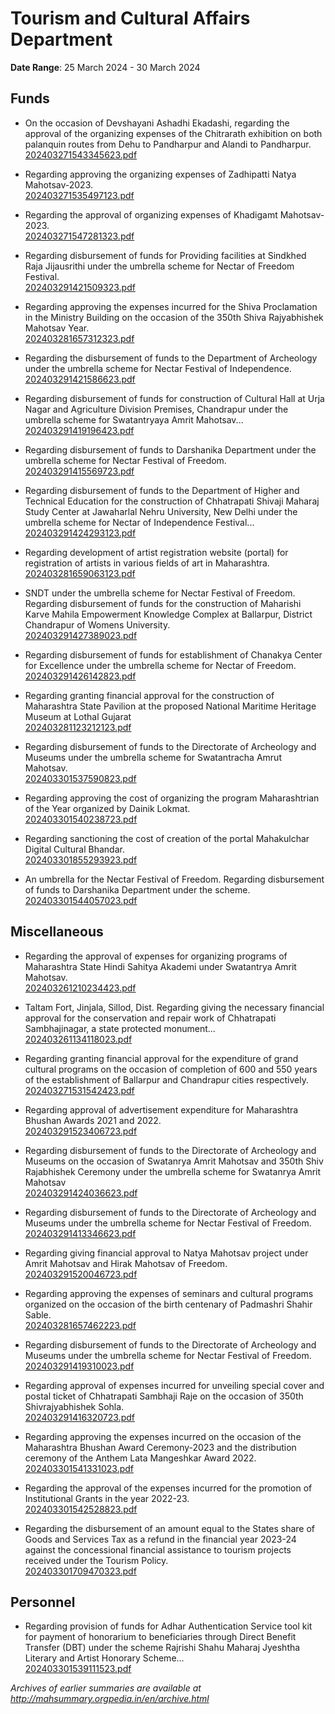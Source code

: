 # Tourism and Cultural Affairs Department

**Date Range**: 25 March 2024 - 30 March 2024


## Funds
- On the occasion of Devshayani Ashadhi Ekadashi, regarding the approval of the organizing expenses of the Chitrarath exhibition on both palanquin routes from Dehu to Pandharpur and Alandi to Pandharpur.\
  [202403271543345623.pdf](https://gr.maharashtra.gov.in/Site/Upload/Government%20Resolutions/English/202403271543345623.pdf)

- Regarding approving the organizing expenses of Zadhipatti Natya Mahotsav-2023.\
  [202403271535497123.pdf](https://gr.maharashtra.gov.in/Site/Upload/Government%20Resolutions/English/202403271535497123.pdf)

- Regarding the approval of organizing expenses of Khadigamt Mahotsav-2023.\
  [202403271547281323.pdf](https://gr.maharashtra.gov.in/Site/Upload/Government%20Resolutions/English/202403271547281323.pdf)

- Regarding disbursement of funds for Providing facilities at Sindkhed Raja Jijausrithi under the umbrella scheme for Nectar of Freedom Festival.\
  [202403291421509323.pdf](https://gr.maharashtra.gov.in/Site/Upload/Government%20Resolutions/English/202403291421509323.pdf)

- Regarding approving the expenses incurred for the Shiva Proclamation in the Ministry Building on the occasion of the 350th Shiva Rajyabhishek Mahotsav Year.\
  [202403281657312323.pdf](https://gr.maharashtra.gov.in/Site/Upload/Government%20Resolutions/English/202403281657312323.pdf)

- Regarding the disbursement of funds to the Department of Archeology under the umbrella scheme for Nectar Festival of Independence.\
  [202403291421586623.pdf](https://gr.maharashtra.gov.in/Site/Upload/Government%20Resolutions/English/202403291421586623.pdf)

- Regarding disbursement of funds for construction of Cultural Hall at Urja Nagar and Agriculture Division Premises, Chandrapur under the umbrella scheme for Swatantryaya Amrit Mahotsav...\
  [202403291419196423.pdf](https://gr.maharashtra.gov.in/Site/Upload/Government%20Resolutions/English/202403291419196423.pdf)

- Regarding disbursement of funds to Darshanika Department under the umbrella scheme for Nectar Festival of Freedom.\
  [202403291415569723.pdf](https://gr.maharashtra.gov.in/Site/Upload/Government%20Resolutions/English/202403291415569723.pdf)

- Regarding disbursement of funds to the Department of Higher and Technical Education for the construction of Chhatrapati Shivaji Maharaj Study Center at Jawaharlal Nehru University, New Delhi under the umbrella scheme for Nectar of Independence Festival...\
  [202403291424293123.pdf](https://gr.maharashtra.gov.in/Site/Upload/Government%20Resolutions/English/202403291424293123.pdf)

- Regarding development of artist registration website (portal) for registration of artists in various fields of art in Maharashtra.\
  [202403281659063123.pdf](https://gr.maharashtra.gov.in/Site/Upload/Government%20Resolutions/English/202403281659063123.pdf)

- SNDT under the umbrella scheme for Nectar Festival of Freedom. Regarding disbursement of funds for the construction of Maharishi Karve Mahila Empowerment Knowledge Complex at Ballarpur, District Chandrapur of Womens University.\
  [202403291427389023.pdf](https://gr.maharashtra.gov.in/Site/Upload/Government%20Resolutions/English/202403291427389023.pdf)

- Regarding disbursement of funds for establishment of Chanakya Center for Excellence under the umbrella scheme for Nectar of Freedom.\
  [202403291426142823.pdf](https://gr.maharashtra.gov.in/Site/Upload/Government%20Resolutions/English/202403291426142823.pdf)

- Regarding granting financial approval for the construction of Maharashtra State Pavilion at the proposed National Maritime Heritage Museum at Lothal Gujarat\
  [202403281123212123.pdf](https://gr.maharashtra.gov.in/Site/Upload/Government%20Resolutions/English/202403281123212123...pdf)

- Regarding disbursement of funds to the Directorate of Archeology and Museums under the umbrella scheme for Swatantracha Amrut Mahotsav.\
  [202403301537590823.pdf](https://gr.maharashtra.gov.in/Site/Upload/Government%20Resolutions/English/202403301537590823.pdf)

- Regarding approving the cost of organizing the program Maharashtrian of the Year organized by Dainik Lokmat.\
  [202403301540238723.pdf](https://gr.maharashtra.gov.in/Site/Upload/Government%20Resolutions/English/202403301540238723.pdf)

- Regarding sanctioning the cost of creation of the portal Mahakulchar Digital Cultural Bhandar.\
  [202403301855293923.pdf](https://gr.maharashtra.gov.in/Site/Upload/Government%20Resolutions/English/202403301855293923.pdf)

- An umbrella for the Nectar Festival of Freedom. Regarding disbursement of funds to Darshanika Department under the scheme.\
  [202403301544057023.pdf](https://gr.maharashtra.gov.in/Site/Upload/Government%20Resolutions/English/202403301544057023.pdf)

## Miscellaneous
- Regarding the approval of expenses for organizing programs of Maharashtra State Hindi Sahitya Akademi under Swatantrya Amrit Mahotsav.\
  [202403261210234423.pdf](https://gr.maharashtra.gov.in/Site/Upload/Government%20Resolutions/English/202403261210234423.pdf)

- Taltam Fort, Jinjala, Sillod, Dist. Regarding giving the necessary financial approval for the conservation and repair work of Chhatrapati Sambhajinagar, a state protected monument...\
  [202403261134118023.pdf](https://gr.maharashtra.gov.in/Site/Upload/Government%20Resolutions/English/202403261134118023.pdf)

- Regarding granting financial approval for the expenditure of grand cultural programs on the occasion of completion of 600 and 550 years of the establishment of Ballarpur and Chandrapur cities respectively.\
  [202403271531542423.pdf](https://gr.maharashtra.gov.in/Site/Upload/Government%20Resolutions/English/202403271531542423.pdf)

- Regarding approval of advertisement expenditure for Maharashtra Bhushan Awards 2021 and 2022.\
  [202403291523406723.pdf](https://gr.maharashtra.gov.in/Site/Upload/Government%20Resolutions/English/202403291523406723.pdf)

- Regarding disbursement of funds to the Directorate of Archeology and Museums on the occasion of Swatanrya Amrit Mahotsav and 350th Shiv Rajabhishek Ceremony under the umbrella scheme for Swatanrya Amrit Mahotsav\
  [202403291424036623.pdf](https://gr.maharashtra.gov.in/Site/Upload/Government%20Resolutions/English/202403291424036623.pdf)

- Regarding disbursement of funds to the Directorate of Archeology and Museums under the umbrella scheme for Nectar Festival of Freedom.\
  [202403291413346623.pdf](https://gr.maharashtra.gov.in/Site/Upload/Government%20Resolutions/English/202403291413346623.pdf)

- Regarding giving financial approval to Natya Mahotsav project under Amrit Mahotsav and Hirak Mahotsav of Freedom.\
  [202403291520046723.pdf](https://gr.maharashtra.gov.in/Site/Upload/Government%20Resolutions/English/202403291520046723.pdf)

- Regarding approving the expenses of seminars and cultural programs organized on the occasion of the birth centenary of Padmashri Shahir Sable.\
  [202403281657462223.pdf](https://gr.maharashtra.gov.in/Site/Upload/Government%20Resolutions/English/202403281657462223.pdf)

- Regarding disbursement of funds to the Directorate of Archeology and Museums under the umbrella scheme for Nectar Festival of Freedom.\
  [202403291419310023.pdf](https://gr.maharashtra.gov.in/Site/Upload/Government%20Resolutions/English/202403291419310023.pdf)

- Regarding approval of expenses incurred for unveiling special cover and postal ticket of Chhatrapati Sambhaji Raje on the occasion of 350th Shivrajyabhishek Sohla.\
  [202403291416320723.pdf](https://gr.maharashtra.gov.in/Site/Upload/Government%20Resolutions/English/202403291416320723.pdf)

- Regarding approving the expenses incurred on the occasion of the Maharashtra Bhushan Award Ceremony-2023 and the distribution ceremony of the Anthem Lata Mangeshkar Award 2022.\
  [202403301541331023.pdf](https://gr.maharashtra.gov.in/Site/Upload/Government%20Resolutions/English/202403301541331023...pdf)

- Regarding the approval of the expenses incurred for the promotion of Institutional Grants in the year 2022-23.\
  [202403301542528823.pdf](https://gr.maharashtra.gov.in/Site/Upload/Government%20Resolutions/English/202403301542528823.pdf)

- Regarding the disbursement of an amount equal to the States share of Goods and Services Tax as a refund in the financial year 2023-24 against the concessional financial assistance to tourism projects received under the Tourism Policy.\
  [202403301709470323.pdf](https://gr.maharashtra.gov.in/Site/Upload/Government%20Resolutions/English/202403301709470323.pdf)

## Personnel
- Regarding provision of funds for Adhar Authentication Service tool kit for payment of honorarium to beneficiaries through Direct Benefit Transfer (DBT) under the scheme Rajrishi Shahu Maharaj Jyeshtha Literary and Artist Honorary Scheme...\
  [202403301539111523.pdf](https://gr.maharashtra.gov.in/Site/Upload/Government%20Resolutions/English/202403301539111523.pdf)


*Archives of earlier summaries are available at http://mahsummary.orgpedia.in/en/archive.html*